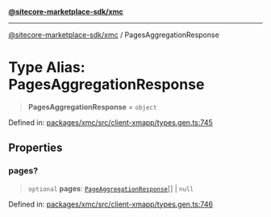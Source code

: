 [**@sitecore-marketplace-sdk/xmc**](../README.md)

***

[@sitecore-marketplace-sdk/xmc](../README.md) / PagesAggregationResponse

# Type Alias: PagesAggregationResponse

> **PagesAggregationResponse** = `object`

Defined in: [packages/xmc/src/client-xmapp/types.gen.ts:745](https://github.com/Sitecore/sitecore-marketplace-sdk/blob/af886e6134b8d1079ef5b8ef70b7eb2f1d9c8aeb/packages/xmc/src/client-xmapp/types.gen.ts#L745)

## Properties

### pages?

> `optional` **pages**: [`PageAggregationResponse`](PageAggregationResponse.md)[] \| `null`

Defined in: [packages/xmc/src/client-xmapp/types.gen.ts:746](https://github.com/Sitecore/sitecore-marketplace-sdk/blob/af886e6134b8d1079ef5b8ef70b7eb2f1d9c8aeb/packages/xmc/src/client-xmapp/types.gen.ts#L746)
